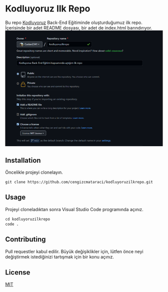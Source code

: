 # Kodluyoruz Ilk Repo
Bu repo [Kodluyoruz](https://www.kodluyoruz.org/) Back-End Eğitiminde oluşturduğumuz ilk repo. İçerisinde bir adet README dosyası, bir adet de index.html barındırıyor.
![](https://github.com/Caslan2341/kodluyoruzilkrepo/blob/main/images/kodluyoruzRepo.png)
## Installation
Öncelikle projeyi clonelayın.
```
git clone https://github.com/cengizcmataraci/kodluyoruzilkrepo.git
```
## Usage
Projeyi cloneladıktan sonra Visual Studio Code programında açınız.
```
cd kodluyoruzilkrepo
code .
```
## Contributing
Pull requestler kabul edilir. Büyük değişiklikler için, lütfen önce neyi değiştirmek istediğinizi tartışmak için bir konu açınız.
## License
[MIT](https://choosealicense.com/licenses/mit/)
